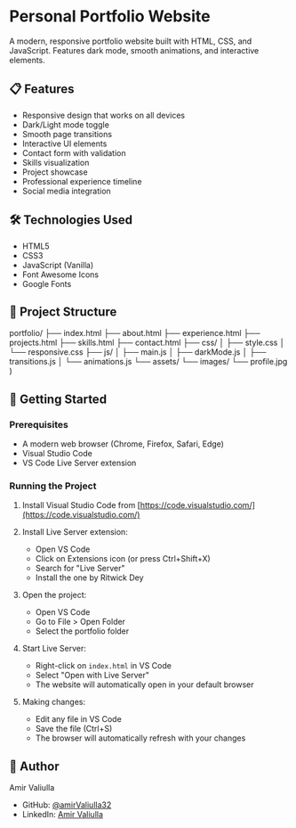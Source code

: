 # Personal Portfolio Website

A modern, responsive portfolio website built with HTML, CSS, and JavaScript. Features dark mode, smooth animations, and interactive elements.

## 📋 Features

- Responsive design that works on all devices
- Dark/Light mode toggle
- Smooth page transitions
- Interactive UI elements
- Contact form with validation
- Skills visualization
- Project showcase
- Professional experience timeline
- Social media integration

## 🛠️ Technologies Used

- HTML5
- CSS3
- JavaScript (Vanilla)
- Font Awesome Icons
- Google Fonts

## 📁 Project Structure
portfolio/
├── index.html
├── about.html
├── experience.html
├── projects.html
├── skills.html
├── contact.html
├── css/
│ ├── style.css
│ └── responsive.css
├── js/
│ ├── main.js
│ ├── darkMode.js
│ ├── transitions.js
│ └── animations.js
└── assets/
└── images/
└── profile.jpg
)

## 🚀 Getting Started

### Prerequisites

- A modern web browser (Chrome, Firefox, Safari, Edge)
- Visual Studio Code
- VS Code Live Server extension

### Running the Project

1. Install Visual Studio Code from [https://code.visualstudio.com/](https://code.visualstudio.com/)

2. Install Live Server extension:
   - Open VS Code
   - Click on Extensions icon (or press Ctrl+Shift+X)
   - Search for "Live Server"
   - Install the one by Ritwick Dey

3. Open the project:
   - Open VS Code
   - Go to File > Open Folder
   - Select the portfolio folder

4. Start Live Server:
   - Right-click on `index.html` in VS Code
   - Select "Open with Live Server"
   - The website will automatically open in your default browser

5. Making changes:
   - Edit any file in VS Code
   - Save the file (Ctrl+S)
   - The browser will automatically refresh with your changes

## 👤 Author

Amir Valiulla
- GitHub: [@amirValiulla32](https://github.com/amirValiulla32)
- LinkedIn: [Amir Valiulla](https://www.linkedin.com/in/amir-valiulla/)
